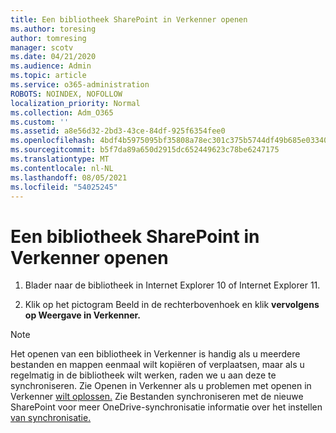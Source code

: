 ```yaml
---
title: Een bibliotheek SharePoint in Verkenner openen
ms.author: toresing
author: tomresing
manager: scotv
ms.date: 04/21/2020
ms.audience: Admin
ms.topic: article
ms.service: o365-administration
ROBOTS: NOINDEX, NOFOLLOW
localization_priority: Normal
ms.collection: Adm_O365
ms.custom: ''
ms.assetid: a8e56d32-2bd3-43ce-84df-925f6354fee0
ms.openlocfilehash: 4bdf4b5975095bf35808a78ec301c375b5744df49b685e033406a38151141597
ms.sourcegitcommit: b5f7da89a650d2915dc652449623c78be6247175
ms.translationtype: MT
ms.contentlocale: nl-NL
ms.lasthandoff: 08/05/2021
ms.locfileid: "54025245"
---
```

# <a name="open-a-sharepoint-library-in-file-explorer"></a>Een bibliotheek SharePoint in Verkenner openen

1. Blader naar de bibliotheek in Internet Explorer 10 of Internet Explorer 11. 
    
2. Klik op het pictogram Beeld in de rechterbovenhoek en klik **vervolgens op Weergave in Verkenner.**
    
> [!NOTE]
> Het openen van een bibliotheek in Verkenner is handig als u meerdere bestanden en mappen eenmaal wilt kopiëren of verplaatsen, maar als u regelmatig in de bibliotheek wilt werken, raden we u aan deze te synchroniseren. Zie Openen in Verkenner als u problemen met openen in Verkenner [wilt oplossen.](https://go.microsoft.com/fwlink/?linkid=871665) Zie Bestanden synchroniseren met de nieuwe SharePoint voor meer OneDrive-synchronisatie informatie over het instellen [van synchronisatie.](https://go.microsoft.com/fwlink/?linkid=871666) 
  


